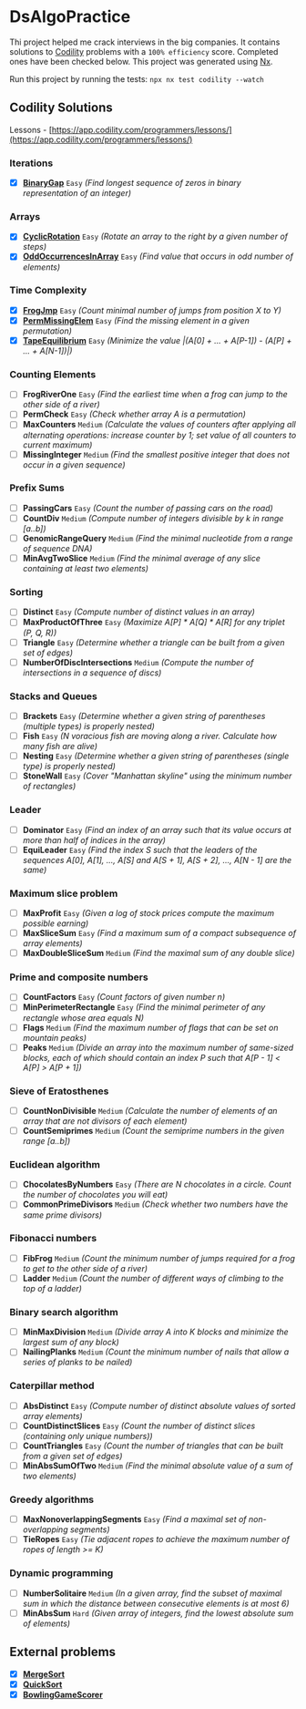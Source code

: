 # DsAlgoPractice

Thi project helped me crack interviews in the big companies. It contains solutions to [Codility](https://app.codility.com/programmers/lessons/) problems with a `100% efficiency` score. Completed ones have been checked below. This project was generated using [Nx](https://nx.dev).

Run this project by running the tests: `npx nx test codility --watch`

## Codility Solutions

Lessons - [https://app.codility.com/programmers/lessons/](https://app.codility.com/programmers/lessons/)

### Iterations

- [x] **[BinaryGap](packages/codility/src/lib/binary-gap/)** `Easy`
      _(Find longest sequence of zeros in binary representation of an integer)_

### Arrays

- [x] **[CyclicRotation](packages/codility/src/lib/cyclic-rotation/)** `Easy`
      _(Rotate an array to the right by a given number of steps)_
- [x] **[OddOccurrencesInArray](packages/codility/src/lib/odd-occurrences-in-array/)** `Easy`
      _(Find value that occurs in odd number of elements)_

### Time Complexity

- [x] **[FrogJmp](packages/codility/src/lib/frog-jump/)** `Easy`
      _(Count minimal number of jumps from position X to Y)_
- [x] **[PermMissingElem](packages/codility/src/lib/permutation-missing-element/)** `Easy`
      _(Find the missing element in a given permutation)_
- [x] **[TapeEquilibrium](packages/codility/src/lib/tape-equilibrium/)** `Easy`
      _(Minimize the value |(A[0] + ... + A[P-1]) - (A[P] + ... + A[N-1])|)_

### Counting Elements

- [ ] **FrogRiverOne** `Easy`
      _(Find the earliest time when a frog can jump to the other side of a river)_
- [ ] **PermCheck** `Easy`
      _(Check whether array A is a permutation)_
- [ ] **MaxCounters** `Medium`
      _(Calculate the values of counters after applying all alternating operations: increase counter by 1; set value of all counters to current maximum)_
- [ ] **MissingInteger** `Medium`
      _(Find the smallest positive integer that does not occur in a given sequence)_

### Prefix Sums

- [ ] **PassingCars** `Easy`
      _(Count the number of passing cars on the road)_
- [ ] **CountDiv** `Medium`
      _(Compute number of integers divisible by k in range [a..b])_
- [ ] **GenomicRangeQuery** `Medium`
      _(Find the minimal nucleotide from a range of sequence DNA)_
- [ ] **MinAvgTwoSlice** `Medium`
      _(Find the minimal average of any slice containing at least two elements)_

### Sorting

- [ ] **Distinct** `Easy`
      _(Compute number of distinct values in an array)_
- [ ] **MaxProductOfThree** `Easy`
      _(Maximize A[P] * A[Q] * A[R] for any triplet (P, Q, R))_
- [ ] **Triangle** `Easy`
      _(Determine whether a triangle can be built from a given set of edges)_
- [ ] **NumberOfDiscIntersections** `Medium`
      _(Compute the number of intersections in a sequence of discs)_

### Stacks and Queues

- [ ] **Brackets** `Easy`
      _(Determine whether a given string of parentheses (multiple types) is properly nested)_
- [ ] **Fish** `Easy`
      _(N voracious fish are moving along a river. Calculate how many fish are alive)_
- [ ] **Nesting** `Easy`
      _(Determine whether a given string of parentheses (single type) is properly nested)_
- [ ] **StoneWall** `Easy`
      _(Cover "Manhattan skyline" using the minimum number of rectangles)_

### Leader

- [ ] **Dominator** `Easy`
      _(Find an index of an array such that its value occurs at more than half of indices in the array)_
- [ ] **EquiLeader** `Easy`
      _(Find the index S such that the leaders of the sequences A[0], A[1], ..., A[S] and A[S + 1], A[S + 2], ..., A[N - 1] are the same)_

### Maximum slice problem

- [ ] **MaxProfit** `Easy`
      _(Given a log of stock prices compute the maximum possible earning)_
- [ ] **MaxSliceSum** `Easy`
      _(Find a maximum sum of a compact subsequence of array elements)_
- [ ] **MaxDoubleSliceSum** `Medium`
      _(Find the maximal sum of any double slice)_

### Prime and composite numbers

- [ ] **CountFactors** `Easy`
      _(Count factors of given number n)_
- [ ] **MinPerimeterRectangle** `Easy`
      _(Find the minimal perimeter of any rectangle whose area equals N)_
- [ ] **Flags** `Medium`
      _(Find the maximum number of flags that can be set on mountain peaks)_
- [ ] **Peaks** `Medium`
      _(Divide an array into the maximum number of same-sized blocks, each of which should contain an index P such that A[P - 1] < A[P] > A[P + 1])_

### Sieve of Eratosthenes

- [ ] **CountNonDivisible** `Medium`
      _(Calculate the number of elements of an array that are not divisors of each element)_
- [ ] **CountSemiprimes** `Medium`
      _(Count the semiprime numbers in the given range [a..b])_

### Euclidean algorithm

- [ ] **ChocolatesByNumbers** `Easy`
      _(There are N chocolates in a circle. Count the number of chocolates you will eat)_
- [ ] **CommonPrimeDivisors** `Medium`
      _(Check whether two numbers have the same prime divisors)_

### Fibonacci numbers

- [ ] **FibFrog** `Medium`
      _(Count the minimum number of jumps required for a frog to get to the other side of a river)_
- [ ] **Ladder** `Medium`
      _(Count the number of different ways of climbing to the top of a ladder)_

### Binary search algorithm

- [ ] **MinMaxDivision** `Medium`
      _(Divide array A into K blocks and minimize the largest sum of any block)_
- [ ] **NailingPlanks** `Medium`
      _(Count the minimum number of nails that allow a series of planks to be nailed)_

### Caterpillar method

- [ ] **AbsDistinct** `Easy`
      _(Compute number of distinct absolute values of sorted array elements)_
- [ ] **CountDistinctSlices** `Easy`
      _(Count the number of distinct slices (containing only unique numbers))_
- [ ] **CountTriangles** `Easy`
      _(Count the number of triangles that can be built from a given set of edges)_
- [ ] **MinAbsSumOfTwo** `Medium`
      _(Find the minimal absolute value of a sum of two elements)_

### Greedy algorithms

- [ ] **MaxNonoverlappingSegments** `Easy`
      _(Find a maximal set of non-overlapping segments)_
- [ ] **TieRopes** `Easy`
      _(Tie adjacent ropes to achieve the maximum number of ropes of length >= K)_

### Dynamic programming

- [ ] **NumberSolitaire** `Medium`
      _(In a given array, find the subset of maximal sum in which the distance between consecutive elements is at most 6)_
- [ ] **MinAbsSum** `Hard`
      _(Given array of integers, find the lowest absolute sum of elements)_

## External problems

- [x] **[MergeSort](packages/codility/src/lib/merge-sort/)**
- [x] **[QuickSort](packages/codility/src/lib/quick-sort/)**
- [x] **[BowlingGameScorer](packages/codility/src/lib/bowling-game-scorer/)**
